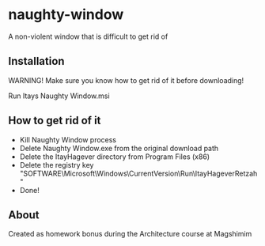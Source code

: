 # naughty-window
A non-violent window that is difficult to get rid of
## Installation
WARNING! Make sure you know how to get rid of it before downloading!

Run Itays Naughty Window.msi

## How to get rid of it
- Kill Naughty Window process
- Delete Naughty Window.exe from the original download path
- Delete the ItayHagever directory from Program Files (x86)
- Delete the registry key "SOFTWARE\Microsoft\Windows\CurrentVersion\Run\ItayHageverRetzah"
- Done!

## About
Created as homework bonus during the Architecture course at Magshimim
